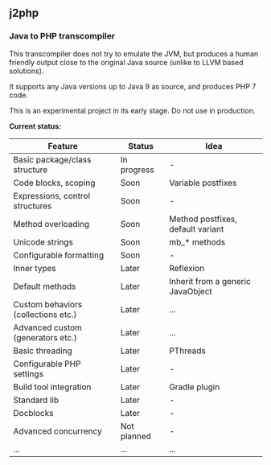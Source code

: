 ## j2php ##
### Java to PHP transcompiler ###

This transcompiler does not try to emulate the JVM,
but produces a human friendly output close to the original Java source
(unlike to LLVM based solutions).

It supports any Java versions up to Java 9 as source, and produces PHP 7 code.

This is an experimental project in its early stage. Do not use in production.

**Current status:**

| Feature | Status | Idea |
|---------|--------|------|
| Basic package/class structure | In progress | - |
| Code blocks, scoping | Soon | Variable postfixes |
| Expressions, control structures | Soon | - |
| Method overloading | Soon | Method postfixes, default variant |
| Unicode strings | Soon | mb_\* methods |
| Configurable formatting | Soon | - |
| Inner types | Later | Reflexion |
| Default methods | Later | Inherit from a generic JavaObject |
| Custom behaviors (collections etc.) | Later | ... |
| Advanced custom (generators etc.) | Later | ... |
| Basic threading | Later | PThreads |
| Configurable PHP settings | Later | - |
| Build tool integration | Later | Gradle plugin |
| Standard lib | Later | - |
| Docblocks | Later | - |
| Advanced concurrency | Not planned | - |
| ... | ... | ... 
